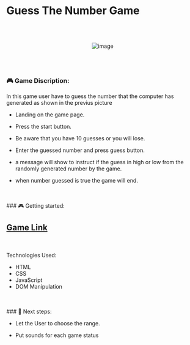 <h1>Guess The Number Game</h1>
<br>
<br>
<div align="center">
 
![image](https://github.com/user-attachments/assets/0466e512-dc4b-44ef-9459-5b6868f4dbb6)

</div>
<br>
<br>

### 🎮 Game Discription:

In this game user have to guess the number that the computer has generated as shown in the previus picture 

* Landing on the game page.
  
* Press the start button.
  
* Be aware that you have 10 guesses or you will lose.

* Enter the guessed number and press guess button.
  
* a message will show to instruct if the guess in high or low from the randomly generated number by the game.
  
* when number guessed is true the game will end.

<br>
<br>
### 🎮 Getting started:
<h2>
<a href="https://sahmedjaffer.github.io/Programming-guess-the-number/Basic/index.html">Game Link</a>

</h2>
<br>
<br>
Technologies Used:

* HTML
* CSS
* JavaScript
* DOM Manipulation
<br>
<br>
### 🧠 Next steps:

* Let the User to choose the range.

* Put sounds for each game status
